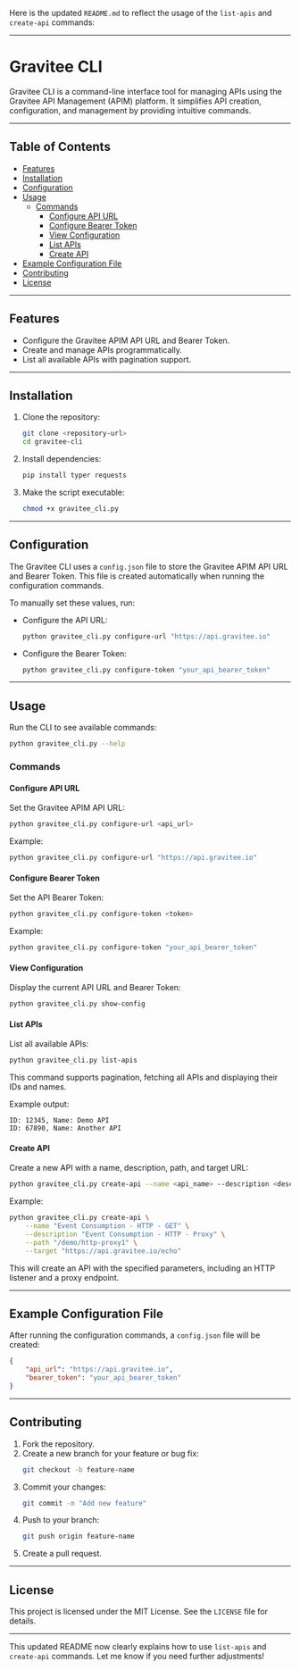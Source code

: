 Here is the updated `README.md` to reflect the usage of the `list-apis` and `create-api` commands:

---

# Gravitee CLI

Gravitee CLI is a command-line interface tool for managing APIs using the Gravitee API Management (APIM) platform. It simplifies API creation, configuration, and management by providing intuitive commands.

---

## Table of Contents

- [Features](#features)
- [Installation](#installation)
- [Configuration](#configuration)
- [Usage](#usage)
    - [Commands](#commands)
        - [Configure API URL](#configure-api-url)
        - [Configure Bearer Token](#configure-bearer-token)
        - [View Configuration](#view-configuration)
        - [List APIs](#list-apis)
        - [Create API](#create-api)
- [Example Configuration File](#example-configuration-file)
- [Contributing](#contributing)
- [License](#license)

---

## Features

- Configure the Gravitee APIM API URL and Bearer Token.
- Create and manage APIs programmatically.
- List all available APIs with pagination support.

---

## Installation

1. Clone the repository:
   ```bash
   git clone <repository-url>
   cd gravitee-cli
   ```

2. Install dependencies:
   ```bash
   pip install typer requests
   ```

3. Make the script executable:
   ```bash
   chmod +x gravitee_cli.py
   ```

---

## Configuration

The Gravitee CLI uses a `config.json` file to store the Gravitee APIM API URL and Bearer Token. This file is created automatically when running the configuration commands.

To manually set these values, run:

- Configure the API URL:
  ```bash
  python gravitee_cli.py configure-url "https://api.gravitee.io"
  ```

- Configure the Bearer Token:
  ```bash
  python gravitee_cli.py configure-token "your_api_bearer_token"
  ```

---

## Usage

Run the CLI to see available commands:
```bash
python gravitee_cli.py --help
```

### Commands

#### Configure API URL
Set the Gravitee APIM API URL:
```bash
python gravitee_cli.py configure-url <api_url>
```
Example:
```bash
python gravitee_cli.py configure-url "https://api.gravitee.io"
```

#### Configure Bearer Token
Set the API Bearer Token:
```bash
python gravitee_cli.py configure-token <token>
```
Example:
```bash
python gravitee_cli.py configure-token "your_api_bearer_token"
```

#### View Configuration
Display the current API URL and Bearer Token:
```bash
python gravitee_cli.py show-config
```

#### List APIs
List all available APIs:
```bash
python gravitee_cli.py list-apis
```
This command supports pagination, fetching all APIs and displaying their IDs and names.

Example output:
```plaintext
ID: 12345, Name: Demo API
ID: 67890, Name: Another API
```

#### Create API
Create a new API with a name, description, path, and target URL:
```bash
python gravitee_cli.py create-api --name <api_name> --description <description> --path <api_path> --target <target_url>
```
Example:
```bash
python gravitee_cli.py create-api \
    --name "Event Consumption - HTTP - GET" \
    --description "Event Consumption - HTTP - Proxy" \
    --path "/demo/http-proxy1" \
    --target "https://api.gravitee.io/echo"
```

This will create an API with the specified parameters, including an HTTP listener and a proxy endpoint.

---

## Example Configuration File

After running the configuration commands, a `config.json` file will be created:

```json
{
    "api_url": "https://api.gravitee.io",
    "bearer_token": "your_api_bearer_token"
}
```

---

## Contributing

1. Fork the repository.
2. Create a new branch for your feature or bug fix:
   ```bash
   git checkout -b feature-name
   ```
3. Commit your changes:
   ```bash
   git commit -m "Add new feature"
   ```
4. Push to your branch:
   ```bash
   git push origin feature-name
   ```
5. Create a pull request.

---

## License

This project is licensed under the MIT License. See the `LICENSE` file for details.

---

This updated README now clearly explains how to use `list-apis` and `create-api` commands. Let me know if you need further adjustments!